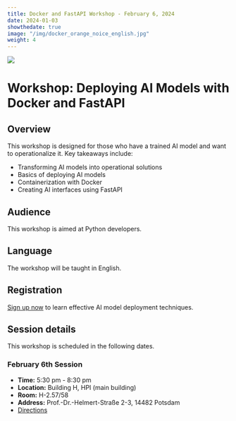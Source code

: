 ```yaml
---
title: Docker and FastAPI Workshop - February 6, 2024
date: 2024-01-03
showthedate: true
image: "/img/docker_orange_noice_english.jpg"
weight: 4
---
```


![](/img/docker_orange_noice_english.jpg)

# Workshop: Deploying AI Models with Docker and FastAPI

## Overview
This workshop is designed for those who have a trained AI model and want to operationalize it. Key takeaways include:
- Transforming AI models into operational solutions
- Basics of deploying AI models
- Containerization with Docker
- Creating AI interfaces using FastAPI

## Audience
This workshop is aimed at Python developers.

## Language
The workshop will be taught in English.

## Registration
[Sign up now](https://hpi.de/en/the-hpi/registration/2024/docker-workshop/) to learn effective AI model deployment techniques.

## Session details
This workshop is scheduled in the following dates.

### February 6th Session
- **Time:** 5:30 pm - 8:30 pm
- **Location:** Building H, HPI (main building)
- **Room:** H-2.57/58
- **Address:** Prof.-Dr.-Helmert-Straße 2-3, 14482 Potsdam
- [Directions](https://hpi.de/en/the-hpi/organization/directions.html)